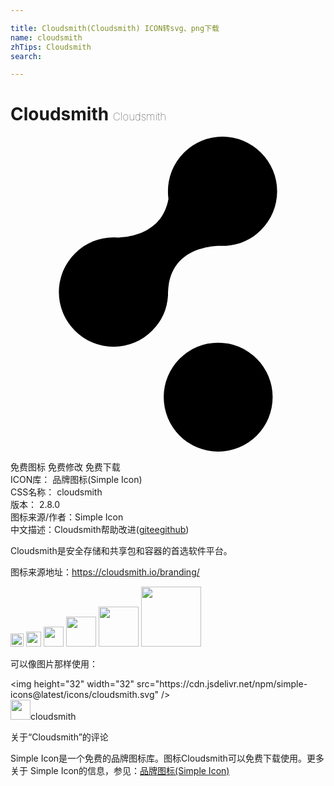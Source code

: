 ```yaml
---

title: Cloudsmith(Cloudsmith) ICON转svg、png下载
name: cloudsmith
zhTips: Cloudsmith
search: 

---
```


# Cloudsmith  <small style="font-size: 60%;font-weight: 100">Cloudsmith</small>

<div id="svg" class="svg-wrap">
<svg role="img" xmlns="http://www.w3.org/2000/svg" viewBox="0 0 24 24" ><title>Cloudsmith icon</title><path d="M16.15 0a4.146 4.146 0 0 0-2.94 1.225c-.981.98-1.34 2.288-1.177 3.53-.458 2.548-2.843 2.908-3.889 2.94-1.176-.098-2.352.327-3.235 1.21a4.142 4.142 0 0 0 0 5.88 4.142 4.142 0 0 0 5.882 0A4.136 4.136 0 0 0 12 12.108v-.23c.097-3.104 2.777-3.529 3.92-3.561h.523c.98-.066 1.928-.458 2.647-1.21a4.142 4.142 0 0 0 0-5.88A4.146 4.146 0 0 0 16.15 0zm-.327 15.7a4.15 4.15 0 0 0-4.15 4.15 4.15 4.15 0 0 0 4.15 4.15 4.15 4.15 0 0 0 4.15-4.15 4.15 4.15 0 0 0-4.15-4.15z"/></svg>
</div>
<detail full-name='cloudsmith'></detail>

<div class="detail-page">
<p>
<span><span class="badge-success badge">免费图标</span> <span class="badge-success badge">免费修改</span>  <span class="badge-success badge">免费下载</span> </span>
<br/>
<span>
ICON库：
<span class="badge-secondary badge">品牌图标(Simple Icon)</span> 
</span>
<br/>
<span>
CSS名称：
<span class="badge-secondary badge">cloudsmith</span> 
</span>

<br/>
<span>
版本：
<span class="badge-secondary badge">2.8.0</span> 
</span>
<br/>
<span>图标来源/作者：<span class="badge-light badge">Simple Icon</span></span> 
<br/>
<span class="zh-detail">中文描述：<span class="badge-primary badge">Cloudsmith</span><span class="help-link"><span>帮助改进</span>(<a href="https://gitee.com/liuwave/icon-helper/edit/master/json/brands/cloudsmith.json" target="_blank" rel="noopener noreferrer">gitee</a><a href="https://github.com/liuwave/icon-helper/edit/master/json/brands/cloudsmith.json" target="_blank" rel="noopener noreferrer">github</a></span>)</span><br/>
</p>
</div><div class="description description alert alert-light"><p>Cloudsmith是安全存储和共享包和容器的首选软件平台。</p><p>图标来源地址：<a href="https://cloudsmith.io/branding/" target="_blank" rel="noopener noreferrer">https://cloudsmith.io/branding/</a></p></div>
<div class="alert alert-dark">
<img height="21" width="21" src="https://cdn.jsdelivr.net/npm/simple-icons@latest/icons/cloudsmith.svg" />
<img height="24" width="24" src="https://cdn.jsdelivr.net/npm/simple-icons@latest/icons/cloudsmith.svg" />
<img height="32" width="32" src="https://cdn.jsdelivr.net/npm/simple-icons@latest/icons/cloudsmith.svg" />
<img height="48" width="48" src="https://cdn.jsdelivr.net/npm/simple-icons@latest/icons/cloudsmith.svg" />
<img height="64" width="64" src="https://cdn.jsdelivr.net/npm/simple-icons@latest/icons/cloudsmith.svg" />
<img height="96" width="96" src="https://cdn.jsdelivr.net/npm/simple-icons@latest/icons/cloudsmith.svg" />

</div>
<div>
  <p>可以像图片那样使用：    
  </p>
  <div class="alert alert-primary" style="font-size: 14px">
    &lt;img height="32" width="32" src="https://cdn.jsdelivr.net/npm/simple-icons@latest/icons/cloudsmith.svg" /&gt;
    <copy-btn content='<img height="32" width="32" src="https://cdn.jsdelivr.net/npm/simple-icons@latest/icons/cloudsmith.svg" />'></copy-btn>
  </div>
  <div class="alert alert-secondary">
    <img height="32" width="32" src="https://cdn.jsdelivr.net/npm/simple-icons@latest/icons/cloudsmith.svg" />cloudsmith
    <copy-btn content="cloudsmith" btn-title="复制图标名称"></copy-btn>
  </div>
</div>

<Vssue title="关于“Cloudsmith”的评论" >关于“Cloudsmith”的评论</Vssue>


<div><p>Simple Icon是一个免费的品牌图标库。图标Cloudsmith可以免费下载使用。更多关于  Simple Icon的信息，参见：<a target="_blank" href="https://iconhelper.cn/brands.html">品牌图标(Simple Icon)</a>
</p></div>
